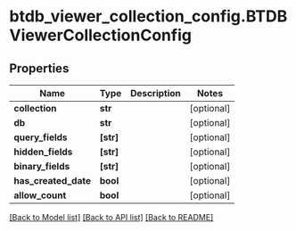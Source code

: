 # btdb_viewer_collection_config.BTDBViewerCollectionConfig

## Properties
Name | Type | Description | Notes
------------ | ------------- | ------------- | -------------
**collection** | **str** |  | [optional] 
**db** | **str** |  | [optional] 
**query_fields** | **[str]** |  | [optional] 
**hidden_fields** | **[str]** |  | [optional] 
**binary_fields** | **[str]** |  | [optional] 
**has_created_date** | **bool** |  | [optional] 
**allow_count** | **bool** |  | [optional] 

[[Back to Model list]](../README.md#documentation-for-models) [[Back to API list]](../README.md#documentation-for-api-endpoints) [[Back to README]](../README.md)


